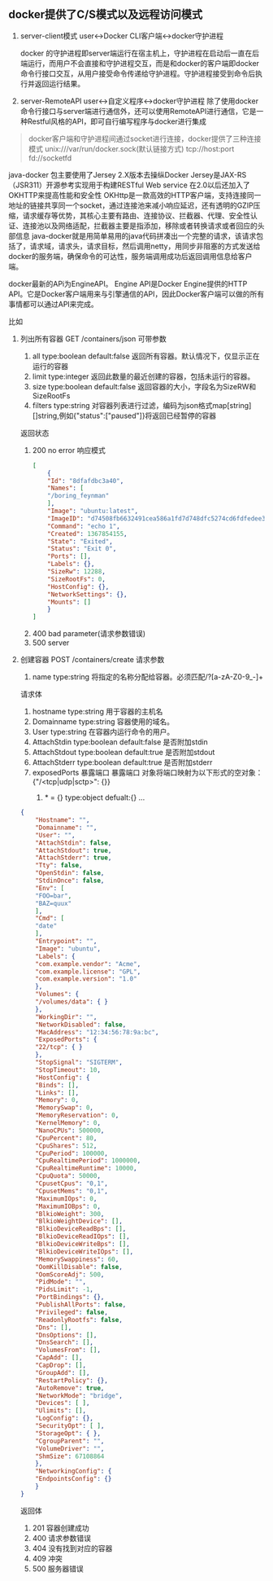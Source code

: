 ## docker提供了C/S模式以及远程访问模式
1. server-client模式
   user<->Docker CLI客户端<->docker守护进程

   docker 的守护进程即server端运行在宿主机上，守护进程在启动后一直在后端运行，而用户不会直接和守护进程交互，而是和docker的客户端即docker命令行接口交互，从用户接受命令传递给守护进程。守护进程接受到命令后执行并返回运行结果。
2. server-RemoteAPI
   user<->自定义程序<->docker守护进程
   除了使用docker命令行接口与server端进行通信外，还可以使用RemoteAPI进行通信，它是一种Restful风格的API，即可自行编写程序与docker进行集成

> docker客户端和守护进程间通过socket进行连接，docker提供了三种连接模式
> unix:///var/run/docker.sock(默认链接方式)
> tcp://host:port
> fd://socketfd


java-docker 包主要使用了Jersey 2.X版本去操纵Docker
Jersey是JAX-RS（JSR311）开源参考实现用于构建RESTful Web service
在2.0以后还加入了OKHTTP来提高性能和安全性
OKHttp是一款高效的HTTP客户端，支持连接同一地址的链接共享同一个socket，通过连接池来减小响应延迟，还有透明的GZIP压缩，请求缓存等优势，其核心主要有路由、连接协议、拦截器、代理、安全性认证、连接池以及网络适配，拦截器主要是指添加，移除或者转换请求或者回应的头部信息
java-docker就是用简单易用的java代码拼凑出一个完整的请求，该请求包括了，请求域，请求头，请求目标，然后调用netty，用同步非阻塞的方式发送给docker的服务端，确保命令的可达性，服务端调用成功后返回调用信息给客户端。


docker最新的APi为EngineAPI。
Engine API是Docker Engine提供的HTTP API。它是Docker客户端用来与引擎通信的API，因此Docker客户端可以做的所有事情都可以通过API来完成。

比如
1. 列出所有容器
   GET /containers/json
   可带参数
   1. all type:boolean default:false
   返回所有容器。默认情况下，仅显示正在运行的容器
   2. limit type:integer
   返回此数量的最近创建的容器，包括未运行的容器。
   3. size type:boolean default:false
   返回容器的大小，字段名为SizeRW和SizeRootFs
   4. filters type:string
   对容器列表进行过滤，编码为json格式map[string][]string,例如{"status":["paused"]}将返回已经暂停的容器

    返回状态
    1. 200 no error
        响应模式
        ```json
        [
            {
            "Id": "8dfafdbc3a40",
            "Names": [
            "/boring_feynman"
            ],
            "Image": "ubuntu:latest",
            "ImageID": "d74508fb6632491cea586a1fd7d748dfc5274cd6fdfedee309ecdcbc2bf5cb82",
            "Command": "echo 1",
            "Created": 1367854155,
            "State": "Exited",
            "Status": "Exit 0",
            "Ports": [],
            "Labels": {},
            "SizeRw": 12288,
            "SizeRootFs": 0,
            "HostConfig": {},
            "NetworkSettings": {},
            "Mounts": []
            }
        ]
        ```
    1. 400 bad parameter(请求参数错误)
    2. 500 server
   
2. 创建容器
   POST /containers/create
    请求参数
    1. name type:string
        将指定的名称分配给容器。必须匹配/?[a-zA-Z0-9_-]+
    
    请求体
    1. hostname type:string 
        用于容器的主机名
    2. Domainname  type:string
        容器使用的域名。
    3. User type:string
        在容器内运行命令的用户。
    4. AttachStdin type:boolean default:false
        是否附加stdin
    5. AttachStdout type:boolean default:true
        是否附加stdout
    6. AttachStderr type:boolean default:true
        是否附加stderr
    7. exposedPorts 暴露端口
        暴露端口
        对象将端口映射为以下形式的空对象：
        {"<port>/<tcp|udp|sctp>": {}}
        1. <Additional Properties> * = {} type:object defualt:{}
    ...

    ```json
    {
        "Hostname": "",
        "Domainname": "",
        "User": "",
        "AttachStdin": false,
        "AttachStdout": true,
        "AttachStderr": true,
        "Tty": false,
        "OpenStdin": false,
        "StdinOnce": false,
        "Env": [
        "FOO=bar",
        "BAZ=quux"
        ],
        "Cmd": [
        "date"
        ],
        "Entrypoint": "",
        "Image": "ubuntu",
        "Labels": {
        "com.example.vendor": "Acme",
        "com.example.license": "GPL",
        "com.example.version": "1.0"
        },
        "Volumes": {
        "/volumes/data": { }
        },
        "WorkingDir": "",
        "NetworkDisabled": false,
        "MacAddress": "12:34:56:78:9a:bc",
        "ExposedPorts": {
        "22/tcp": { }
        },
        "StopSignal": "SIGTERM",
        "StopTimeout": 10,
        "HostConfig": {
        "Binds": [],
        "Links": [],
        "Memory": 0,
        "MemorySwap": 0,
        "MemoryReservation": 0,
        "KernelMemory": 0,
        "NanoCPUs": 500000,
        "CpuPercent": 80,
        "CpuShares": 512,
        "CpuPeriod": 100000,
        "CpuRealtimePeriod": 1000000,
        "CpuRealtimeRuntime": 10000,
        "CpuQuota": 50000,
        "CpusetCpus": "0,1",
        "CpusetMems": "0,1",
        "MaximumIOps": 0,
        "MaximumIOBps": 0,
        "BlkioWeight": 300,
        "BlkioWeightDevice": [],
        "BlkioDeviceReadBps": [],
        "BlkioDeviceReadIOps": [],
        "BlkioDeviceWriteBps": [],
        "BlkioDeviceWriteIOps": [],
        "MemorySwappiness": 60,
        "OomKillDisable": false,
        "OomScoreAdj": 500,
        "PidMode": "",
        "PidsLimit": -1,
        "PortBindings": {},
        "PublishAllPorts": false,
        "Privileged": false,
        "ReadonlyRootfs": false,
        "Dns": [],
        "DnsOptions": [],
        "DnsSearch": [],
        "VolumesFrom": [],
        "CapAdd": [],
        "CapDrop": [],
        "GroupAdd": [],
        "RestartPolicy": {},
        "AutoRemove": true,
        "NetworkMode": "bridge",
        "Devices": [ ],
        "Ulimits": [],
        "LogConfig": {},
        "SecurityOpt": [ ],
        "StorageOpt": { },
        "CgroupParent": "",
        "VolumeDriver": "",
        "ShmSize": 67108864
        },
        "NetworkingConfig": {
        "EndpointsConfig": {}
        }
    }
    ```

    返回体
    1. 201 容器创建成功
    2. 400 请求参数错误
    3. 404 没有找到对应的容器
    4. 409 冲突
    5. 500 服务器错误

   